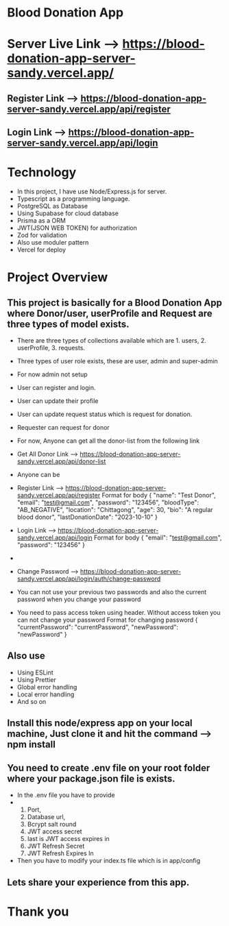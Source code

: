 # Blood Donation App
# Server Live Link --> https://blood-donation-app-server-sandy.vercel.app/
## Register Link --> https://blood-donation-app-server-sandy.vercel.app/api/register
## Login Link --> https://blood-donation-app-server-sandy.vercel.app/api/login

# Technology
* In this project, I have use Node/Express.js for server. 
* Typescript as a programming language. 
* PostgreSQL as Database
* Using Supabase for cloud database
* Prisma as a ORM
* JWT(JSON WEB TOKEN) for authorization
* Zod for validation
* Also use moduler pattern
* Vercel for deploy

# Project Overview
## This project is basically for a Blood Donation App where Donor/user, userProfile and Request are three types of model exists.
* There are three  types of collections available which are 1. users, 2. userProfile, 3. requests.
* Three types of user role exists, these are user, admin and super-admin
* For now admin not setup
* User can register and login.
* User can update their profile
* User can update request status which is request for donation.
* Requester can request for donor
* For now, Anyone can get all the donor-list from the following link
* Get All Donor Link --> https://blood-donation-app-server-sandy.vercel.app/api/donor-list

* Anyone can be
* Register Link --> https://blood-donation-app-server-sandy.vercel.app/api/register
  Format for body
  {
    "name": "Test Donor",
    "email": "test@gmail.com",
    "password": "123456",
    "bloodType": "AB_NEGATIVE",
    "location": "Chittagong",
    "age": 30,
    "bio": "A regular blood donor",
    "lastDonationDate": "2023-10-10"
  }

* Login Link --> https://blood-donation-app-server-sandy.vercel.app/api/login
  Format for body
  {
    "email": "test@gmail.com",
    "password": "123456"
  }
* 
* Change Password --> https://blood-donation-app-server-sandy.vercel.app/api/login/auth/change-password
* You can not use your previous two passwords and also the current password when you change your password
* You need to pass access token using header. Without access token you can not change your password
  Format for changing password
  {
    "currentPassword": "currentPassword",
    "newPassword": "newPassword"
  }

## Also use
* Using ESLint
* Using Prettier
* Global error handling
* Local error handling
* And so on


## Install this node/express app on your local machine, Just clone it and hit the command --> npm install
## You need to create .env file on your root folder where your package.json file is exists.
* In the .env file you have to provide
* 1. Port,
  2. Database url,
  3. Bcrypt salt round
  4. JWT access secret
  5. last is JWT access expires in
  6. JWT Refresh Secret
  7. JWT Refresh Expires In
* Then you have to modify your index.ts file which is in app/config

## Lets share your experience from this app. 

# Thank you
